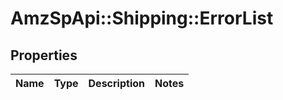 # AmzSpApi::Shipping::ErrorList

## Properties
Name | Type | Description | Notes
------------ | ------------- | ------------- | -------------

